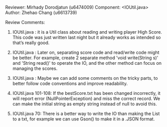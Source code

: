 Reviewer: Mirhady Dorodjatun (u6474009)
Component: <IOUtil.java>
Author: Zhehao Chang (u6613739)

Review Comments:

1. IOUtil.java : it is a Util class about reading and writing player High Score. This code was just written last night but it already works as intended so that’s really good.

2. IOUtil.java : Later on, separating score code and read/write code might be better. For example, create 2 separate method 'void write(String s)' and 'String read()' to operate the IO, and the other method can focus on managing the scores.

3. IOUtil.java : Maybe we can add some comments on the tricky parts, to better follow code conventions and improve readability.

4. IOUtil.java 101-108: If the bestScore.txt has been changed incorrectly, it will report error (NullPointerException) and miss the correct record. We can make the initial string as empty string instead of null to avoid this.

5. IOUtil.java 70: There is a better way to write the IO than making the List<Class> to a txt, for example we can use Gson() to make it in a .JSON format.

